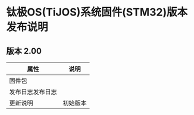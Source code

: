 # 钛极OS(TiJOS)系统固件(STM32)版本发布说明

## 版本 2.00

| 属性       | 说明                               |
| -------- | -------------------------------- |
| 固件包      | |
| 发布日志发布日志 |                        |
| 更新说明     | 初始版本                             |
